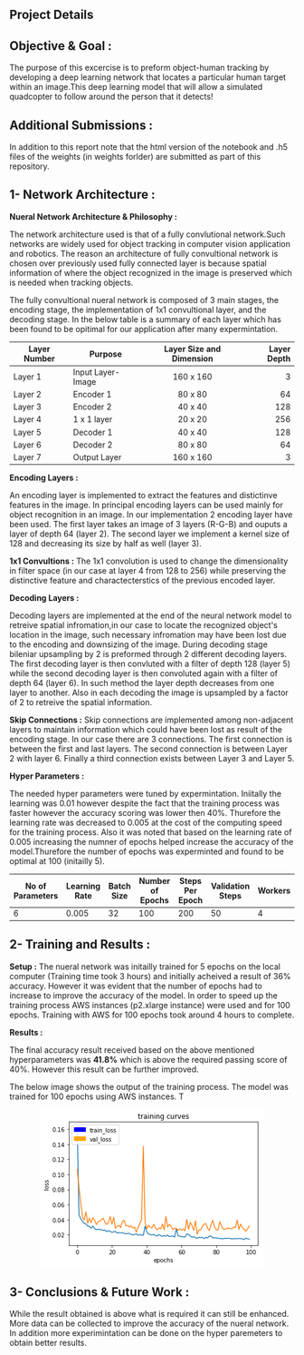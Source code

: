 ## Project Details

## Objective & Goal :

The purpose of this excercise is to preform  object-human tracking by developing a deep learning network that locates a particular human target within an image.This deep learning model that will allow a simulated quadcopter to follow around the person that it detects!

## Additional Submissions :
In addition to this report note that the html version of the notebook  and .h5 files of the weights (in weights forlder) are submitted as part of this repository.

## 1- Network Architecture : 

__Nueral Network  Architecture & Philosophy :__

The network architecture used is that of a fully convlutional network.Such networks are widely used for object tracking in computer vision application and robotics. The reason an architecture of fully convultional network is chosen over previously used fully connected layer is because spatial information of where the object recognized in the image is preserved which is needed when tracking objects.

The fully convultional nueral network is composed of 3 main stages, the encoding stage, the implementation of 1x1 convultional layer, and the decoding stage. In the below table is a summary of each layer which has been found to be opitimal for our application after many expermintation. 

| Layer Number       | Purpose       | Layer Size and Dimension          | Layer Depth  |
| ------------- | ------------- |:-------------:| -----:|
| Layer 1        | Input Layer-Image | 160 x 160 | 3 |
| Layer 2       | Encoder 1 | 80 x 80 | 64 |
| Layer 3       | Encoder 2 | 40 x 40 | 128|
| Layer 4       | 1 x 1 layer | 20 x 20 | 256 |
| Layer 5       | Decoder 1 | 40 x 40 | 128|
| Layer 6       | Decoder 2 | 80 x 80 | 64 |
| Layer 7       |Output Layer | 160 x 160 | 3 |




__Encoding Layers :__

An encoding layer is implemented to extract the features and distictinve features in the image. In principal encoding layers can be used mainly for object recognition in an image. In our implementation 2 encoding layer have been used. The first layer takes an image of 3 layers (R-G-B) and ouputs a layer of depth 64 (layer 2). The second layer we implement a kernel size of 128 and decreasing its size by half as well (layer 3).

__1x1 Convultions :__
The 1x1 convolution is used to change the dimensionality in filter space (in our case at layer 4  from 128 to 256) while preserving the distinctive feature and charactecterstics of the previous encoded layer.


__Decoding Layers :__

Decoding layers are implemented at the end of the neural network model to retreive spatial infromation,in our case to locate the recognized object's location in the image, such necessary infromation may have been lost due to the encoding and downsizing of the image. During decoding stage bileniar upsampling by 2 is preformed through 2 different decoding layers.
The first decoding layer is then convluted with a filter of depth 128 (layer 5) while the second decoding layer is then convoluted again with a filter of depth 64 (layer 6). In such method the layer depth decreases from one layer to another. Also in each decoding the image is upsampled by a factor of 2 to retreive the spatial information.

__Skip Connections :__
 Skip connections are implemented among non-adjacent layers to maintain information which could have been lost as result of the encoding stage. In our case there are 3 connections.
 The first connection is between the first and last layers. 
 The second connection is between Layer 2 with layer 6. 
 Finally a third connection exists between Layer 3 and Layer 5.

__Hyper Parameters :__

The needed hyper parameters were tuned by expermintation. Iniitally the learning was 0.01 however despite the fact that the training process was faster however the accuracy scoring was lower then 40%. Thurefore the learning rate  was decreased to 0.005 at the cost of the computing speed for the training process. Also it was noted that based on the learning rate of 0.005 increasing the numner of epochs helped increase the accuracy of the model.Thurefore  the number of epochs was experminted and found to be optimal at 100 (initailly 5).

No of Parameters | Learning Rate | Batch Size | Number of Epochs | Steps Per Epoch  | Validation Steps | Workers
--- | --- | --- | --- | ---| --- | ---
6 | 0.005 | 32 | 100 | 200| 50| 4





## 2- Training and Results : 

__Setup :__
The nueral network was initailly trained for 5 epochs on the local computer (Training time took 3 hours) and initially acheived a result of 36% accuracy. However it was evident that the number of epochs had to increase to improve the accuracy of the model. In order to speed up the training process AWS instances (p2.xlarge instance) were used and for 100 epochs. Training with AWS for 100 epochs took around 4 hours to complete.  

__Results :__

The final accuracy result received based on the above mentioned hyperparameters was __41.8%__ which is above the required passing score of 40%. However this result can be further improved. 

The below image shows the output of the training process. The model was trained for 100 epochs using AWS instances. T
<p align="center"><img src="./Images/result.png" /></p>

## 3- Conclusions & Future Work : 

While the result obtained is above what is required it can still be enhanced. More data can be collected to improve the accuracy of the nueral network. In addition more experimintation can be done on the hyper paremeters to obtain better results.

